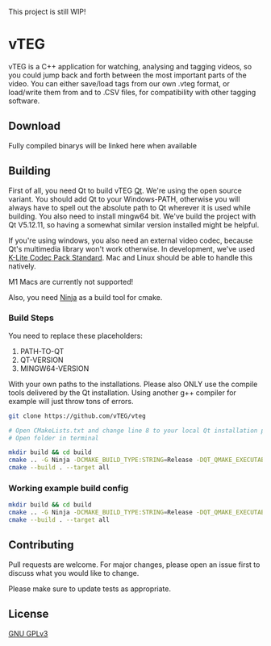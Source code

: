 This project is still WIP!

# vTEG

vTEG is a C++ application for watching, analysing and tagging videos, so you could jump back and forth between the most important parts of the video. You can either save/load tags from our own .vteg format, or load/write them from and to .CSV files, for compatibility with other tagging software.

## Download
Fully compiled binarys will be linked here when available

## Building

First of all, you need Qt to build vTEG [Qt](https://www.qt.io/download). We're using the open source variant. You should add Qt to your Windows-PATH, otherwise you will always have to spell out the absolute path to Qt wherever it is used while building. You also need to install mingw64 bit. We've build the project with Qt V5.12.11, so having a somewhat similar version installed might be helpful.

If you're using windows, you also need an external video codec, because Qt's multimedia library won't work otherwise. In development, we've used [K-Lite Codec Pack Standard](https://codecguide.com/download_k-lite_codec_pack_standard.htm).
Mac and Linux should be able to handle this natively.

M1 Macs are currently not supported!

Also, you need [Ninja](https://github.com/ninja-build/ninja/releases) as a build tool for cmake.

### Build Steps

You need to replace these placeholders:
1. PATH-TO-QT
2. QT-VERSION
3. MINGW64-VERSION

With your own paths to the installations. Please also ONLY use the compile tools delivered by the Qt installation. Using another g++ compiler for example will just throw tons of errors.

```bash
git clone https://github.com/vTEG/vteg

# Open CMakeLists.txt and change line 8 to your local Qt installation path
# Open folder in terminal

mkdir build && cd build
cmake .. -G Ninja -DCMAKE_BUILD_TYPE:STRING=Release -DQT_QMAKE_EXECUTABLE:STRING=PATH-TO-QT/QT-VERSION/MINGW64-VERSION/bin/qmake.exe -DCMAKE_C_COMPILER:STRING=PATH-TO-QT/Tools/MINGW64-VERSION/bin/gcc.exe -DCMAKE_CXX_COMPILER:STRING=PATH-TO-QT/Tools/MINGW64-VERSION/bin/g++.exe
cmake --build . --target all
```

### Working example build config

```bash
mkdir build && cd build
cmake .. -G Ninja -DCMAKE_BUILD_TYPE:STRING=Release -DQT_QMAKE_EXECUTABLE:STRING=C:/Qt/5.12.11/mingw73_64/bin/qmake.exe -DCMAKE_C_COMPILER:STRING=C:/Qt/Tools/mingw730_64/bin/gcc.exe -DCMAKE_CXX_COMPILER:STRING=C:/Qt/Tools/mingw730_64/bin/g++.exe
cmake --build . --target all
```

## Contributing
Pull requests are welcome. For major changes, please open an issue first to discuss what you would like to change.

Please make sure to update tests as appropriate.

## License
[GNU GPLv3](https://choosealicense.com/licenses/gpl-3.0/)